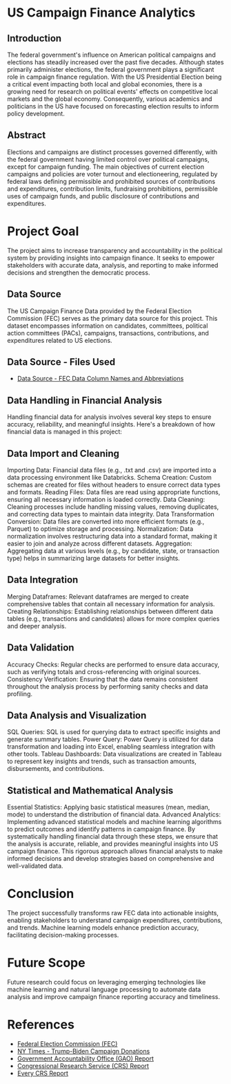 # US Campaign Finance Analytics 

## Introduction
The federal government's influence on American political campaigns and elections has steadily increased over the past five decades. Although states primarily administer elections, the federal government plays a significant role in campaign finance regulation. With the US Presidential Election being a critical event impacting both local and global economies, there is a growing need for research on political events' effects on competitive local markets and the global economy. Consequently, various academics and politicians in the US have focused on forecasting election results to inform policy development.

## Abstract
Elections and campaigns are distinct processes governed differently, with the federal government having limited control over political campaigns, except for campaign funding. The main objectives of current election campaigns and policies are voter turnout and electioneering, regulated by federal laws defining permissible and prohibited sources of contributions and expenditures, contribution limits, fundraising prohibitions, permissible uses of campaign funds, and public disclosure of contributions and expenditures.

# Project Goal

The project aims to increase transparency and accountability in the political system by providing insights into campaign finance. It seeks to empower stakeholders with accurate data, analysis, and reporting to make informed decisions and strengthen the democratic process.


## Data Source
The US Campaign Finance Data provided by the Federal Election Commission (FEC) serves as the primary data source for this project. This dataset encompasses information on candidates, committees, political action committees (PACs), campaigns, transactions, contributions, and expenditures related to US elections.

## Data Source - Files Used
- [Data Source - FEC Data Column Names and Abbreviations](https://www.fec.gov/campaign-finance-data/committee-summary-file-description/)

## Data Handling in Financial Analysis
Handling financial data for analysis involves several key steps to ensure accuracy, reliability, and meaningful insights. Here's a breakdown of how financial data is managed in this project:

## Data Import and Cleaning
Importing Data: Financial data files (e.g., .txt and .csv) are imported into a data processing environment like Databricks.
Schema Creation: Custom schemas are created for files without headers to ensure correct data types and formats.
Reading Files: Data files are read using appropriate functions, ensuring all necessary information is loaded correctly.
Data Cleaning: Cleaning processes include handling missing values, removing duplicates, and correcting data types to maintain data integrity.
Data Transformation
Conversion: Data files are converted into more efficient formats (e.g., Parquet) to optimize storage and processing.
Normalization: Data normalization involves restructuring data into a standard format, making it easier to join and analyze across different datasets.
Aggregation: Aggregating data at various levels (e.g., by candidate, state, or transaction type) helps in summarizing large datasets for better insights.

## Data Integration
Merging Dataframes: Relevant dataframes are merged to create comprehensive tables that contain all necessary information for analysis.
Creating Relationships: Establishing relationships between different data tables (e.g., transactions and candidates) allows for more complex queries and deeper analysis.

## Data Validation
Accuracy Checks: Regular checks are performed to ensure data accuracy, such as verifying totals and cross-referencing with original sources.
Consistency Verification: Ensuring that the data remains consistent throughout the analysis process by performing sanity checks and data profiling.

## Data Analysis and Visualization
SQL Queries: SQL is used for querying data to extract specific insights and generate summary tables.
Power Query: Power Query is utilized for data transformation and loading into Excel, enabling seamless integration with other tools.
Tableau Dashboards: Data visualizations are created in Tableau to represent key insights and trends, such as transaction amounts, disbursements, and contributions.

## Statistical and Mathematical Analysis
Essential Statistics: Applying basic statistical measures (mean, median, mode) to understand the distribution of financial data.
Advanced Analytics: Implementing advanced statistical models and machine learning algorithms to predict outcomes and identify patterns in campaign finance.
By systematically handling financial data through these steps, we ensure that the analysis is accurate, reliable, and provides meaningful insights into US campaign finance. This rigorous approach allows financial analysts to make informed decisions and develop strategies based on comprehensive and well-validated data.

# Conclusion

The project successfully transforms raw FEC data into actionable insights, enabling stakeholders to understand campaign expenditures, contributions, and trends. Machine learning models enhance prediction accuracy, facilitating decision-making processes.

# Future Scope

Future research could focus on leveraging emerging technologies like machine learning and natural language processing to automate data analysis and improve campaign finance reporting accuracy and timeliness.

# References
- [Federal Election Commission (FEC)](https://www.fec.gov/)
- [NY Times - Trump-Biden Campaign Donations](https://www.nytimes.com/interactive/2020/10/25/us/politics/trump-biden-campaign-donations.html)
- [Government Accountability Office (GAO) Report](https://www.gao.gov/assets/gao-20-66r.pdf)
- [Congressional Research Service (CRS) Report](https://crsreports.congress.gov/product/pdf/R/R45302)
- [Every CRS Report](https://www.everycrsreport.com/reports/R44318.html)
